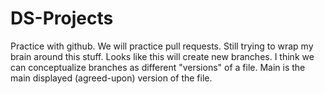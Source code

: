 # DS-Projects
Practice with github.
We will practice pull requests.
Still trying to wrap my brain around this stuff.
Looks like this will create new branches.
I think we can conceptualize branches as different "versions" of a file.
Main is the main displayed (agreed-upon) version of the file.
